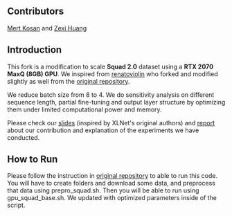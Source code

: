 ## Contributors

[Mert Kosan](https://github.com/mertkosan) and [Zexi Huang](https://github.com/zexihuang)

## Introduction
This fork is a modification to scale **Squad 2.0** dataset using a **RTX 2070 MaxQ (8GB) GPU**.
We inspired from [renatoviolin](https://github.com/renatoviolin/xlnet) who forked and modified slightly as well
from the [original repository](https://github.com/zihangdai/xlnet).

We reduce batch size from 8 to 4. We do sensitivity analysis on different sequence length, partial
fine-tuning and output layer structure by optimizing them under limited computational power and memory.

Please check our [slides](deliverables/slides.pdf) (inspired by XLNet's original authors) and [report](deliverables/report.pdf)
about our contribution and explanation of the experiments we have conducted.

## How to Run

Please follow the instruction in [original repository](https://github.com/zihangdai/xlnet) to able to run this
code. You will have to create folders and download some data, and preprocess that data using prepro_squad.sh.
Then you will be able to run using gpu_squad_base.sh. We updated with optimized parameters inside of the script.

